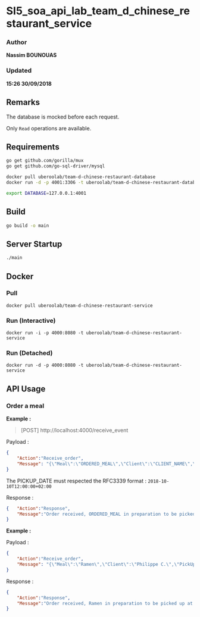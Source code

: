 # SI5_soa_api_lab_team_d_chinese_restaurant_service

### Author
__Nassim BOUNOUAS__
### Updated
__15:26 30/09/2018__

## Remarks

The database is mocked before each request.

Only `Read` operations are available.

## Requirements

```bash
go get github.com/gorilla/mux
go get github.com/go-sql-driver/mysql

docker pull uberoolab/team-d-chinese-restaurant-database
docker run -d -p 4001:3306 -t uberoolab/team-d-chinese-restaurant-database

export DATABASE=127.0.0.1:4001
```

## Build

```bash
go build -o main
```
## Server Startup

```bash
./main
```

## Docker

### Pull
`docker pull uberoolab/team-d-chinese-restaurant-service`

### Run (Interactive)
`docker run -i -p 4000:8080 -t uberoolab/team-d-chinese-restaurant-service`

### Run (Detached)
`docker run -d -p 4000:8080 -t uberoolab/team-d-chinese-restaurant-service`

## API Usage

### Order a meal

__Example :__

> [POST] http://localhost:4000/receive_event

Payload :
```json
{
    "Action":"Receive_order",
    "Message": "{\"Meal\":\"ORDERED_MEAL\",\"Client\":\"CLIENT_NAME\",\"PickUpDate\":\"PICKUP_DATE\"}"
}
```
The PICKUP_DATE must respected the RFC3339 format : ```2018-10-10T12:00:00+02:00```

Response :
```json
{   "Action":"Response",
    "Message":"Order received, ORDERED_MEAL in preparation to be picked up at : PICKUP_DATE"
}
```

__Example :__

Payload :
```json
{
    "Action":"Receive_order",
    "Message": "{\"Meal\":\"Ramen\",\"Client\":\"Philippe C.\",\"PickUpDate\":\"2018-10-10T12:00:00+02:00\"}"
}
```

Response :
```json
{
    "Action":"Response",
    "Message":"Order received, Ramen in preparation to be picked up at : 2018-10-10T12:00:00+02:00"
}
```